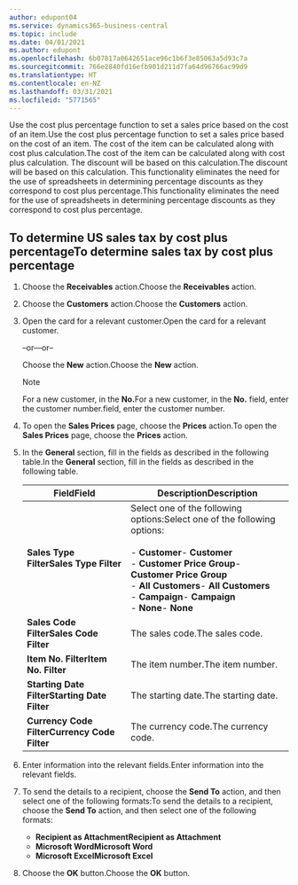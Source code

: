 ```yaml
---
author: edupont04
ms.service: dynamics365-business-central
ms.topic: include
ms.date: 04/01/2021
ms.author: edupont
ms.openlocfilehash: 6b07817a0642651ace96c1b6f3e85063a5d93c7a
ms.sourcegitcommit: 766e2840fd16efb901d211d7fa64d96766ac99d9
ms.translationtype: HT
ms.contentlocale: en-NZ
ms.lasthandoff: 03/31/2021
ms.locfileid: "5771565"
---
```

<span data-ttu-id="fefc1-101">Use the cost plus percentage function to set a sales price based on the cost of an item.</span><span class="sxs-lookup"><span data-stu-id="fefc1-101">Use the cost plus percentage function to set a sales price based on the cost of an item.</span></span> <span data-ttu-id="fefc1-102">The cost of the item can be calculated along with cost plus calculation.</span><span class="sxs-lookup"><span data-stu-id="fefc1-102">The cost of the item can be calculated along with cost plus calculation.</span></span> <span data-ttu-id="fefc1-103">The discount will be based on this calculation.</span><span class="sxs-lookup"><span data-stu-id="fefc1-103">The discount will be based on this calculation.</span></span> <span data-ttu-id="fefc1-104">This functionality eliminates the need for the use of spreadsheets in determining percentage discounts as they correspond to cost plus percentage.</span><span class="sxs-lookup"><span data-stu-id="fefc1-104">This functionality eliminates the need for the use of spreadsheets in determining percentage discounts as they correspond to cost plus percentage.</span></span>  

## <a name="to-determine-sales-tax-by-cost-plus-percentage"></a><span data-ttu-id="fefc1-105">To determine US sales tax by cost plus percentage</span><span class="sxs-lookup"><span data-stu-id="fefc1-105">To determine sales tax by cost plus percentage</span></span>  

1.  <span data-ttu-id="fefc1-106">Choose the **Receivables** action.</span><span class="sxs-lookup"><span data-stu-id="fefc1-106">Choose the **Receivables** action.</span></span>  
3.  <span data-ttu-id="fefc1-107">Choose the **Customers** action.</span><span class="sxs-lookup"><span data-stu-id="fefc1-107">Choose the **Customers** action.</span></span>  
4.  <span data-ttu-id="fefc1-108">Open the card for a relevant customer.</span><span class="sxs-lookup"><span data-stu-id="fefc1-108">Open the card for a relevant customer.</span></span>  

     <span data-ttu-id="fefc1-109">–or–</span><span class="sxs-lookup"><span data-stu-id="fefc1-109">–or–</span></span>  

    <span data-ttu-id="fefc1-110">Choose the **New** action.</span><span class="sxs-lookup"><span data-stu-id="fefc1-110">Choose the **New** action.</span></span>  

    > [!NOTE]  
    >  <span data-ttu-id="fefc1-111">For a new customer, in the **No.**</span><span class="sxs-lookup"><span data-stu-id="fefc1-111">For a new customer, in the **No.**</span></span> <span data-ttu-id="fefc1-112">field, enter the customer number.</span><span class="sxs-lookup"><span data-stu-id="fefc1-112">field, enter the customer number.</span></span>  

5.  <span data-ttu-id="fefc1-113">To open the **Sales Prices** page, choose the **Prices** action.</span><span class="sxs-lookup"><span data-stu-id="fefc1-113">To open the **Sales Prices** page, choose the **Prices** action.</span></span>  
6.  <span data-ttu-id="fefc1-114">In the **General** section, fill in the fields as described in the following table.</span><span class="sxs-lookup"><span data-stu-id="fefc1-114">In the **General** section, fill in the fields as described in the following table.</span></span>  

    |<span data-ttu-id="fefc1-115">Field</span><span class="sxs-lookup"><span data-stu-id="fefc1-115">Field</span></span>|<span data-ttu-id="fefc1-116">Description</span><span class="sxs-lookup"><span data-stu-id="fefc1-116">Description</span></span>|  
    |-----------|-----------------|  
    |<span data-ttu-id="fefc1-117">**Sales Type Filter**</span><span class="sxs-lookup"><span data-stu-id="fefc1-117">**Sales Type Filter**</span></span>|<span data-ttu-id="fefc1-118">Select one of the following options:</span><span class="sxs-lookup"><span data-stu-id="fefc1-118">Select one of the following options:</span></span><br /><br /> <span data-ttu-id="fefc1-119">-   **Customer**</span><span class="sxs-lookup"><span data-stu-id="fefc1-119">-   **Customer**</span></span><br /><span data-ttu-id="fefc1-120">-   **Customer Price Group**</span><span class="sxs-lookup"><span data-stu-id="fefc1-120">-   **Customer Price Group**</span></span><br /><span data-ttu-id="fefc1-121">-   **All Customers**</span><span class="sxs-lookup"><span data-stu-id="fefc1-121">-   **All Customers**</span></span><br /><span data-ttu-id="fefc1-122">-   **Campaign**</span><span class="sxs-lookup"><span data-stu-id="fefc1-122">-   **Campaign**</span></span><br /><span data-ttu-id="fefc1-123">-   **None**</span><span class="sxs-lookup"><span data-stu-id="fefc1-123">-   **None**</span></span>|  
    |<span data-ttu-id="fefc1-124">**Sales Code Filter**</span><span class="sxs-lookup"><span data-stu-id="fefc1-124">**Sales Code Filter**</span></span>|<span data-ttu-id="fefc1-125">The sales code.</span><span class="sxs-lookup"><span data-stu-id="fefc1-125">The sales code.</span></span>|  
    |<span data-ttu-id="fefc1-126">**Item No. Filter**</span><span class="sxs-lookup"><span data-stu-id="fefc1-126">**Item No. Filter**</span></span>|<span data-ttu-id="fefc1-127">The item number.</span><span class="sxs-lookup"><span data-stu-id="fefc1-127">The item number.</span></span>|  
    |<span data-ttu-id="fefc1-128">**Starting Date Filter**</span><span class="sxs-lookup"><span data-stu-id="fefc1-128">**Starting Date Filter**</span></span>|<span data-ttu-id="fefc1-129">The starting date.</span><span class="sxs-lookup"><span data-stu-id="fefc1-129">The starting date.</span></span>|  
    |<span data-ttu-id="fefc1-130">**Currency Code Filter**</span><span class="sxs-lookup"><span data-stu-id="fefc1-130">**Currency Code Filter**</span></span>|<span data-ttu-id="fefc1-131">The currency code.</span><span class="sxs-lookup"><span data-stu-id="fefc1-131">The currency code.</span></span>|  

7.  <span data-ttu-id="fefc1-132">Enter information into the relevant fields.</span><span class="sxs-lookup"><span data-stu-id="fefc1-132">Enter information into the relevant fields.</span></span>  
8.  <span data-ttu-id="fefc1-133">To send the details to a recipient, choose the **Send To** action, and then select one of the following formats:</span><span class="sxs-lookup"><span data-stu-id="fefc1-133">To send the details to a recipient, choose the **Send To** action, and then select one of the following formats:</span></span>  

    - <span data-ttu-id="fefc1-134">**Recipient as Attachment**</span><span class="sxs-lookup"><span data-stu-id="fefc1-134">**Recipient as Attachment**</span></span>  
    - <span data-ttu-id="fefc1-135">**Microsoft Word**</span><span class="sxs-lookup"><span data-stu-id="fefc1-135">**Microsoft Word**</span></span>  
    - <span data-ttu-id="fefc1-136">**Microsoft Excel**</span><span class="sxs-lookup"><span data-stu-id="fefc1-136">**Microsoft Excel**</span></span>  

9. <span data-ttu-id="fefc1-137">Choose the **OK** button.</span><span class="sxs-lookup"><span data-stu-id="fefc1-137">Choose the **OK** button.</span></span>  
